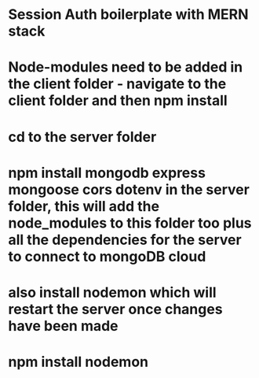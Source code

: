 # Session Auth boilerplate with MERN stack

# Node-modules need to be added in the client folder - navigate to the client folder and then npm install 

# cd to the server folder
# npm install mongodb express mongoose cors dotenv in the server folder, this will add the node_modules to this folder too plus all the dependencies for the server to connect to mongoDB cloud

# also install nodemon which will restart the server once changes have been made
# npm install nodemon 


